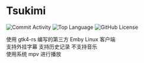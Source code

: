 # Tsukimi  

  ![Commit Activity](https://img.shields.io/github/commit-activity/m/tsukinaha/Tsukimi/main)
  ![Top Language](https://img.shields.io/github/languages/top/tsukinaha/Tsukimi)
  ![GitHub License](https://img.shields.io/github/license/tsukinaha/tsukimi)


使用 gtk4-rs 编写的第三方 Emby Linux 客户端      
支持外挂字幕 支持历史记录 不支持音乐    
使用系统 mpv 进行播放    
    

